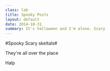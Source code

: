 ```yaml
---
class: lab
title: Spooky Posts
layout: default
date: 2014-10-31
summary: It's halloween and I'm alone. Scary
---
```

#Spooky Scary skeltals#

They're all over the place

Halp

